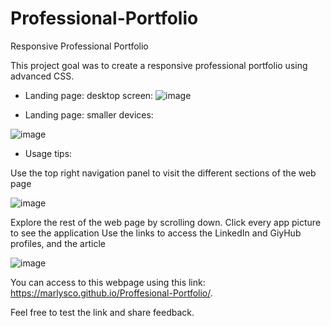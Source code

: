 # Professional-Portfolio
Responsive Professional Portfolio

This project goal was to create a responsive professional portfolio using advanced CSS.

- Landing page: desktop screen:
![image](https://user-images.githubusercontent.com/44534982/111096007-fd461200-8514-11eb-9683-ed5cfe6d1970.png)

- Landing page: smaller devices:

![image](https://user-images.githubusercontent.com/44534982/111096697-7eea6f80-8516-11eb-8491-83d69999cf3e.png)

- Usage tips:

Use the top right navigation panel to visit the different sections of the web page

![image](https://user-images.githubusercontent.com/44534982/111096229-67f74d80-8515-11eb-9c2e-65d1ee170750.png)

Explore the rest of the web page by scrolling down.
Click every app picture to see the application
Use the links to access the LinkedIn and GiyHub profiles, and the article

![image](https://user-images.githubusercontent.com/44534982/111096858-dab4f880-8516-11eb-892c-fdfa69db6876.png)

You can access to this webpage using this link: https://marlysco.github.io/Proffesional-Portfolio/.

Feel free to test the link and share feedback.
